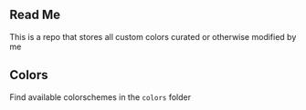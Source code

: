 ## Read Me
This is a repo that stores all custom colors curated or otherwise modified by me

## Colors
Find available colorschemes in the `colors` folder
